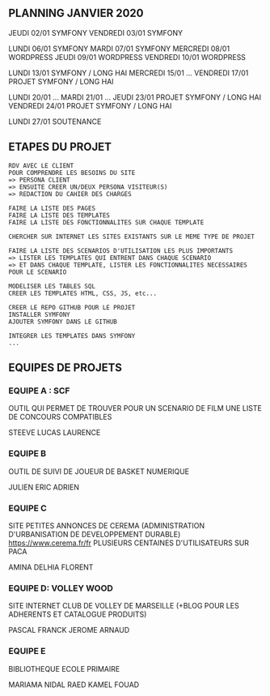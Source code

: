 ## PLANNING JANVIER 2020

JEUDI       02/01       SYMFONY
VENDREDI    03/01       SYMFONY

LUNDI       06/01       SYMFONY
MARDI       07/01       SYMFONY
MERCREDI    08/01       WORDPRESS
JEUDI       09/01       WORDPRESS
VENDREDI    10/01       WORDPRESS

LUNDI       13/01       SYMFONY / LONG HAI
MERCREDI    15/01       ...
VENDREDI    17/01       PROJET SYMFONY  / LONG HAI

LUNDI       20/01       ...
MARDI       21/01       ...
JEUDI       23/01       PROJET SYMFONY / LONG HAI
VENDREDI    24/01       PROJET SYMFONY / LONG HAI

LUNDI       27/01       SOUTENANCE



## ETAPES DU PROJET


    RDV AVEC LE CLIENT
    POUR COMPRENDRE LES BESOINS DU SITE
    => PERSONA CLIENT
    => ENSUITE CREER UN/DEUX PERSONA VISITEUR(S)
    => REDACTION DU CAHIER DES CHARGES

    FAIRE LA LISTE DES PAGES
    FAIRE LA LISTE DES TEMPLATES
    FAIRE LA LISTE DES FONCTIONNALITES SUR CHAQUE TEMPLATE

    CHERCHER SUR INTERNET LES SITES EXISTANTS SUR LE MEME TYPE DE PROJET

    FAIRE LA LISTE DES SCENARIOS D'UTILISATION LES PLUS IMPORTANTS
    => LISTER LES TEMPLATES QUI ENTRENT DANS CHAQUE SCENARIO
    => ET DANS CHAQUE TEMPLATE, LISTER LES FONCTIONNALITES NECESSAIRES POUR LE SCENARIO

    MODELISER LES TABLES SQL
    CREER LES TEMPLATES HTML, CSS, JS, etc...

    CREER LE REPO GITHUB POUR LE PROJET
    INSTALLER SYMFONY 
    AJOUTER SYMFONY DANS LE GITHUB

    INTEGRER LES TEMPLATES DANS SYMFONY
    ...



## EQUIPES DE PROJETS


### EQUIPE A : SCF

OUTIL QUI PERMET DE TROUVER POUR UN SCENARIO DE FILM
UNE LISTE DE CONCOURS COMPATIBLES

STEEVE
LUCAS
LAURENCE

### EQUIPE B

OUTIL DE SUIVI DE JOUEUR DE BASKET NUMERIQUE

JULIEN
ERIC
ADRIEN

### EQUIPE C

SITE PETITES ANNONCES DE CEREMA
(ADMINISTRATION D'URBANISATION DE DEVELOPPEMENT DURABLE)
https://www.cerema.fr/fr
PLUSIEURS CENTAINES D'UTILISATEURS SUR PACA

AMINA
DELHIA
FLORENT

### EQUIPE D: VOLLEY WOOD

SITE INTERNET CLUB DE VOLLEY DE MARSEILLE
(+BLOG POUR LES ADHERENTS ET CATALOGUE PRODUITS)

PASCAL
FRANCK
JEROME
ARNAUD

### EQUIPE E

BIBLIOTHEQUE ECOLE PRIMAIRE

MARIAMA
NIDAL
RAED
KAMEL
FOUAD



